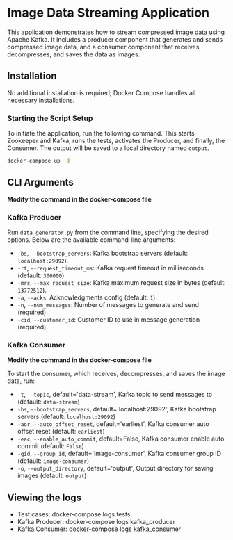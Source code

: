 # Image Data Streaming Application

This application demonstrates how to stream compressed image data using Apache Kafka. It includes a producer component that generates and sends compressed image data, and a consumer component that receives, decompresses, and saves the data as images.

## Installation

No additional installation is required; Docker Compose handles all necessary installations.

### Starting the Script Setup

To initiate the application, run the following command. This starts Zookeeper and Kafka, runs the tests, activates the Producer, and finally, the Consumer. The output will be saved to a local directory named `output`.

```bash
docker-compose up -d

 ```

## CLI Arguments 
**Modify the command in the docker-compose file**
### Kafka Producer

Run `data_generator.py` from the command line, specifying the desired options. Below are the available command-line arguments:

- `-bs`, `--bootstrap_servers`: Kafka bootstrap servers (default: `localhost:29092`).
- `-rt`, `--request_timeout_ms`: Kafka request timeout in milliseconds (default: `300000`).
- `-mrs`, `--max_request_size`: Kafka maximum request size in bytes (default: `13772512`).
- `-a`, `--acks`: Acknowledgments config (default: `1`).
- `-n`, `--num_messages`: Number of messages to generate and send (required).
- `-cid`, `--customer_id`: Customer ID to use in message generation (required).


### Kafka Consumer
**Modify the command in the docker-compose file**

To start the consumer, which receives, decompresses, and saves the image data, run:

- `-t`, `--topic`, default='data-stream', Kafka topic to send messages to (default: `data-stream`)
- `-bs`, `--bootstrap_servers`, default='localhost:29092', Kafka bootstrap servers (default: `localhost:29092`)
- `-aor`, `--auto_offset_reset`, default='earliest', Kafka consumer auto offset reset (default: `earliest`)
- `-eac`, `--enable_auto_commit`, default=False, Kafka consumer enable auto commit (default: `False`)
- `-gid`, `--group_id`, default='image-consumer', Kafka consumer group ID (default: `image-consumer`)
- `-o`, `--output_directory`, default='output', Output directory for saving images (default: `output`)


## Viewing the logs 
- Test cases: docker-compose logs tests
- Kafka Producer: docker-compose logs kafka_producer
- Kafka Consumer: docker-compose logs kafka_consumer